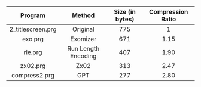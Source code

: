 | Program           | Method              | Size (in bytes) | Compression Ratio |
| :----------------:| :------------------:|:---------------:|:-----------------:|
| 2_titlescreen.prg | Original            | 775             | 1                 |
| exo.prg           | Exomizer            | 671             | 1.15              |
| rle.prg           | Run Length Encoding | 407             | 1.90              |
| zx02.prg          | Zx02                | 313             | 2.47              |
| compress2.prg     | GPT                 | 277             | 2.80              |
